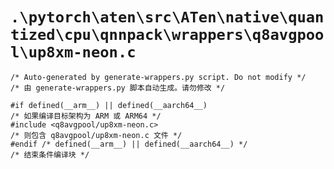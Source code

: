 # `.\pytorch\aten\src\ATen\native\quantized\cpu\qnnpack\wrappers\q8avgpool\up8xm-neon.c`

```
/* Auto-generated by generate-wrappers.py script. Do not modify */
/* 由 generate-wrappers.py 脚本自动生成。请勿修改 */

#if defined(__arm__) || defined(__aarch64__)
/* 如果编译目标架构为 ARM 或 ARM64 */
#include <q8avgpool/up8xm-neon.c>
/* 则包含 q8avgpool/up8xm-neon.c 文件 */
#endif /* defined(__arm__) || defined(__aarch64__) */
/* 结束条件编译块 */
```